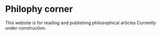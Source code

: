 # Philophy corner
This website is for reading and publishing philosophical articles
Currently under-construction.